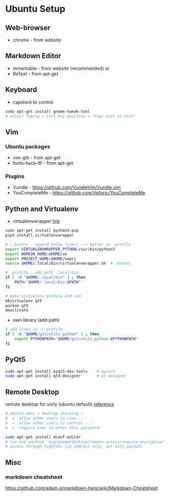 # Ubuntu Setup

## Web-browser
*  chrome - from website


## Markdown Editor
*  remarkable - from website (recommended)
or
*  ReText - from apt-get

## Keyboard

* capslock to control
```sh
sudo apt-get install gnome-tweak-tool
# select Typing > Ctrl key position > "Caps Lock as Ctrl"
```

## Vim
### Ubuntu packages
*  vim-gtk - from apt-get
*  fonts-hack-ttf - from apt-get
### Plugins
*  Vundle - <https://github.com/VundleVim/Vundle.vim>
*  YouCompleteMe - <https://github.com/Valloric/YouCompleteMe>



## Python and Virtualenv
* virtualenvwrapper [link](http://chrisstrelioff.ws/sandbox/2014/09/04/virtualenv_and_virtualenvwrapper_on_ubuntu_14_04.html#virtualenvs-on-ubuntu-14-04)
```sh
sudo apt-get install python3-pip
pip3 install virtualenvwrapper

# (.bashrc - append below lines) --> better in .profile
export VIRTUALENVWRAPPER_PYTHON=/usr/bin/python3
export WORKON_HOME=$HOME/ve
export PROJECT_HOME=$HOME/veprj
source $HOME/.local/bin/virtualenvwrapper.sh  # .bashrc

# .profile - add path .local/bin
if [ -d "$HOME/.local/bin" ] ; then
    PATH="$HOME/.local/bin:$PATH"
fi

# make virtualenv profile and run
mkvirtualenv qt5
workon qt5
deactivate
```
* own library (add path)
```sh
# add lines in ~/.profile
if [ -d "$HOME/git/utils_python" ] ; then
    export PYTHONPATH="$HOME/git/utils_python:$PYTHONPATH"
fi
```


## PyQt5
```sh
sudo apt-get install pyqt5-dev-tools    # pyuic5
sudo apt-get install qt4-designer       # qt designer
```

## Remote Desktop

remote desktop for unity (ubuntu default)
[reference](ubuntuhandbook.org/index.php/2016/07/remote-access-ubuntu-16-04)
```sh
# ubuntu menu > desktop shareing >
#  v 'allow other users to view ...'
#  v 'allow other users to control ...'
#  v 'require user to enter this password'

sudo apt-get install dconf-editor
# run and uncheck 'org/gnome/desktop/remote-access/require-encription'
# access through tightvnc (ip address only. not with passwd)
```


## Misc
### markdown cheatsheet
https://github.com/adam-p/markdown-here/wiki/Markdown-Cheatsheet
